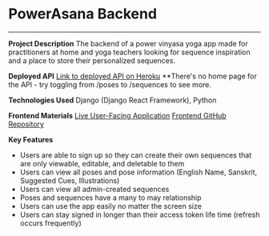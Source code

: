 # PowerAsana Backend
____________

**Project Description**
The backend of a power vinyasa yoga app made for practitioners at home and yoga teachers looking for sequence inspiration and a place to store their personalized sequences.

**Deployed API**
[Link to deployed API on Heroku](https://powerasana.herokuapp.com/poses)
**There's no home page for the API - try toggling from /poses to /sequences to see more.

**Technologies Used**
Django (Django React Framework), Python

**Frontend Materials**
[Live User-Facing Application](https://powerasana.netlify.app/)
[Frontend GitHub Repository](https://github.com/bbkc27/powerasana-frontend)

**Key Features**
- Users are able to sign up so they can create their own sequences that are only viewable, editable, and deletable to them
- Users can view all poses and pose information (English Name, Sanskrit, Suggested Cues, Illustrations)
- Users can view all admin-created sequences
- Poses and sequences have a many to may relationship
- Users can use the app easily no matter the screen size
- Users can stay signed in longer than their access token life time (refresh occurs frequently)